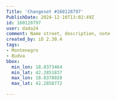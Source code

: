 ```yaml
---
Title: 'Changeset #160128797'
PublishDate: 2024-12-10T13:02:49Z
id: 160128797
user: dada24
comment: Name street, description, note
created_by: iD 2.30.4
tags:
- Montenegro
- Budva
bbox:
  min_lon: 18.8373464
  min_lat: 42.2851837
  max_lon: 18.8378028
  max_lat: 42.2858772

---
```

